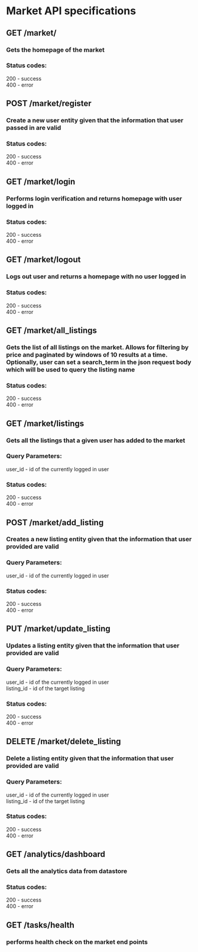 # Market API specifications

## GET /market/
### Gets the homepage of the market
### Status codes:
200 - success\
400 - error

## POST /market/register
### Create a new user entity given that the information that user passed in are valid
### Status codes:
200 - success\
400 - error

## GET /market/login
### Performs login verification and returns homepage with user logged in
### Status codes:
200 - success\
400 - error

## GET /market/logout
### Logs out user and returns a homepage with no user logged in
### Status codes:
200 - success\
400 - error

## GET /market/all_listings
### Gets the list of all listings on the market. Allows for filtering by price and paginated by windows of 10 results at a time. Optionally, user can set a search_term in the json request body which will be used to query the listing name
### Status codes:
200 - success\
400 - error


## GET /market/listings
### Gets all the listings that a given user has added to the market
### Query Parameters:
user_id - id of the currently logged in user
### Status codes:
200 - success\
400 - error

## POST /market/add_listing
### Creates a new listing entity given that the information that user provided are valid
### Query Parameters:
user_id - id of the currently logged in user
### Status codes:
200 - success\
400 - error

## PUT /market/update_listing
### Updates a listing entity given that the information that user provided are valid
### Query Parameters:
user_id - id of the currently logged in user \
listing_id - id of the target listing
### Status codes:
200 - success\
400 - error


## DELETE /market/delete_listing
### Delete a listing entity given that the information that user provided are valid
### Query Parameters:
user_id - id of the currently logged in user \
listing_id - id of the target listing
### Status codes:
200 - success\
400 - error


## GET /analytics/dashboard
### Gets all the analytics data from datastore
### Status codes:
200 - success\
400 - error


## GET /tasks/health
### performs health check on the market end points